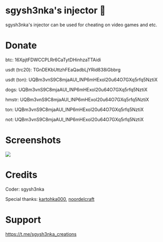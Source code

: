 # sgysh3nka's injector 💉
sgysh3nka's injector can be used for cheating on video games and etc.


# Donate
btc: 16XpjtFDWCCPLRr6CaTytDHinhzaTTAidi


usdt (trc20): TGnDEKbUttzhFEaQadbLjYRid838iGbbrg


usdt (ton): UQBm3vnS9C8mjaAUl_lNP6mHExoI20u64O7GXq5rfq5NztiX


dogs: UQBm3vnS9C8mjaAUl_lNP6mHExoI20u64O7GXq5rfq5NztiX


hmstr: UQBm3vnS9C8mjaAUl_lNP6mHExoI20u64O7GXq5rfq5NztiX


ton: UQBm3vnS9C8mjaAUl_lNP6mHExoI20u64O7GXq5rfq5NztiX


not: UQBm3vnS9C8mjaAUl_lNP6mHExoI20u64O7GXq5rfq5NztiX


# Screenshots
![](https://github.com/user-attachments/assets/156e1b79-f251-4aac-a952-1a54292a17df)


# Credits
Coder: sgysh3nka


Special thanks: [kartohka000](https://t.me/Xleb221), [noordelcraft](https://t.me/Noordelcraft)


# Support
https://t.me/sgysh3nka_creations
